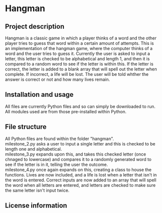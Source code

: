# Hangman

## Project description
Hangman is a classic game in which a player thinks of a word and the other player tries to guess that word within a certain amount of attempts. 
This is an implementation of the hangman game, where the computer thinks of a word and the user tries to guess it.
Currently the user is asked to input a letter, this letter is checked to be alphabetical and length 1, and then it is compared to a random word to see if the letter is within this. If the letter is correct, the letter is added to a blank array that will spell out the letter when complete. If incorrect, a life will be lost. The user will be told whther the answer is correct or not and how many lives remain.

## Installation and usage
All files are currently Python files and so can simply be downloaded to run. All modules used are from those pre-installed within Python.

## File structure
All Python files are found within the folder "hangman".  
milestone_2.py asks a user to input a single letter and this is checked to be length one and alphabetical.  
milestone_3.py expands upon this, and takes this checked letter (once chnaged to lowercase) and compares it to a randomly generated word to see if the letter is in it, telling the user the outcome.  
milestone_4.py once again expands on this, creating a class to house the functions. Lives are now included, and a life is lost when a letter that isn't in the word is entered. Correct inputs are now added to an array that will spell the word when all letters are entered, and letters are checked to make sure the same letter isn't input twice.  

## License information

